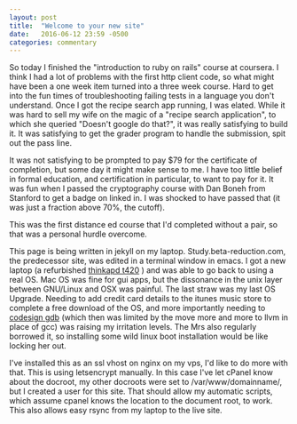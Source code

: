 ```yaml
---
layout: post
title:  "Welcome to your new site"
date:   2016-06-12 23:59 -0500
categories: commentary
---
```


So today I finished the "introduction to ruby on rails" course at coursera. I think I had a lot of problems with the first http client code, so
what might have been a one week item turned into a three week course. Hard to get into the fun times of
troubleshooting failing tests in a language you don't understand. Once I got the recipe search app running, I was elated. While it was
hard to sell my wife on the magic of a "recipe search application", to which she queried "Doesn't google do that?", it was
really satisfying to build it. It was satisfying to get the grader program to handle the submission, spit out the pass line.

It was not satisfying to be prompted to pay $79 for the certificate of completion, but some day it might make sense to me. I have
too little belief in formal education, and certification in particular, to want to pay for it. It was fun when I passed the cryptography course
with Dan Boneh from Stanford to get a badge on linked in. I was shocked to have passed that (it was just a fraction above 70%, the cutoff).

This was the first distance ed course that I'd completed without a pair, so that was a personal hurdle overcome.

This page is being written in jekyll on my laptop. Study.beta-reduction.com, the predecessor site, was edited in a terminal window in emacs.
I got a new laptop (a refurbished [thinkapd t420](https://www.amazon.com/Lenovo-Thinkpad-T420-Certified-Refurbished/dp/B00W4AMWCI/ref=sr_1_3?ie=UTF8&qid=1465794935&sr=8-3&keywords=thinkpad+t420) ) and was able to go back to using a real OS. Mac OS was fine for gui apps, but the dissonance in the unix layer between GNU/Linux
and OSX was painful. The last straw was my last OS Upgrade. Needing to add credit card details to the itunes music store to complete a free download of the OS, and more
importantly needing to [codesign gdb](http://ntraft.com/installing-gdb-on-os-x-mavericks/) (which then was limited by the move more and more to llvm in place of gcc) was raising my irritation levels.
The Mrs also regularly borrowed it, so installing some wild linux boot installation would be like locking her out.

I've installed this as an ssl vhost on nginx on my vps, I'd like to do more with that. This is using letsencrypt manually. In this case I've let cPanel know about the docroot, my
other docroots were set to /var/www/domainname/, but I created a user for this site. That should allow my automatic scripts, which assume cpanel
knows the location to the document root, to work. This also allows easy rsync from my laptop to the live site.